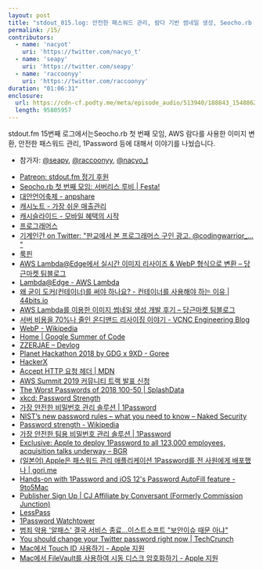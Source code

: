 ```yaml
---
layout: post
title: "stdout_015.log: 안전한 패스워드 관리, 람다 기반 썸네일 생성, Seocho.rb 첫 번째 모임"
permalink: /15/
contributors:
  - name: 'nacyot'
    uri: 'https://twitter.com/nacyo_t'
  - name: 'seapy'
    uri: 'https://twitter.com/seapy'
  - name: 'raccoonyy'
    uri: 'https://twitter.com/raccoonyy'
duration: "01:06:31"
enclosure:
  url: https://cdn-cf.podty.me/meta/episode_audio/513940/188843_1548862704872.mp3
  length: 95805957
---
```


stdout.fm 15번째 로그에서는Seocho.rb 첫 번째 모임, AWS 람다를 사용한 이미지 변환, 안전한 패스워드 관리, 1Password 등에   대해서 이야기를 나눴습니다.

* 참가자: [@seapy][sea], [@raccoonyy][rac], [@nacyo_t][nac]

[sea]: https://twitter.com/seapy
[rac]: https://twitter.com/raccoonyy
[nac]: https://twitter.com/nacyo_t

* [Patreon: stdout.fm 정기 후원](https://www.patreon.com/stdoutfm)
* [Seocho.rb 첫 번째 모임: 서버리스 루비 \| Festa!](https://festa.io/events/183)
* [대안언어축제 - anpshare](https://sites.google.com/site/anpshare/anpedia/altlang)
* [캐시노트 - 가장 쉬운 매출관리](https://cashnote.kr/)
* [캐시슬라이드 - 모바일 혜택의 시작](http://site.cashslide.co.kr/)
* [프로그래머스](https://programmers.co.kr/)
* [기계인간 on Twitter: "판교에서 본 프로그래머스 구인 광고. @codingwarrior_… "](https://twitter.com/John_Grib/status/1089676652156661760)
* [룩핀](https://www.lookpin.co.kr/)
* [AWS Lambda@Edge에서 실시간 이미지 리사이즈 & WebP 형식으로 변환 – 당근마켓 팀블로그](https://medium.com/daangn/lambda-edge%EB%A1%9C-%EA%B5%AC%ED%98%84%ED%95%98%EB%8A%94-on-the-fly-%EC%9D%B4%EB%AF%B8%EC%A7%80-%EB%A6%AC%EC%82%AC%EC%9D%B4%EC%A7%95-f4e5052d49f3)
* [Lambda@Edge - AWS Lambda](https://docs.aws.amazon.com/lambda/latest/dg/lambda-edge.html)
* [왜 굳이 도커(컨테이너)를 써야 하나요? - 컨테이너를 사용해야 하는 이유 \| 44bits.io](https://www.44bits.io/ko/post/why-should-i-use-docker-container)
* [AWS Lambda를 이용한 이미지 썸네일 생성 개발 후기 – 당근마켓 팀블로그](https://medium.com/daangn/aws-lambda%EB%A5%BC-%EC%9D%B4%EC%9A%A9%ED%95%9C-%EC%9D%B4%EB%AF%B8%EC%A7%80-%EC%8D%B8%EB%84%A4%EC%9D%BC-%EC%83%9D%EC%84%B1-%EA%B0%9C%EB%B0%9C-%ED%9B%84%EA%B8%B0-acc278d49980)
* [서버 비용을 70%나 줄인 온디맨드 리사이징 이야기 - VCNC Engineering Blog](http://engineering.vcnc.co.kr/2016/05/ondemand-image-resizing/)
* [WebP - Wikipedia](https://en.wikipedia.org/wiki/WebP)
* [Home \| Google Summer of Code](https://summerofcode.withgoogle.com/)
* [ZZERJAE – Devlog](https://zzerjae.github.io/)
* [Planet Hackathon 2018 by GDG x 9XD  - Goree](https://goree.io/events/3)
* [HackerX](https://hackerx.org/)
* [Accept HTTP 요청 헤더 \| MDN](https://developer.mozilla.org/ko/docs/Web/HTTP/Headers/Accept)
* [AWS Summit 2019 커뮤니티 트랙 발표 신청](https://docs.google.com/forms/d/e/1FAIpQLSdDQWz_f3GrgJafrks8P04H0NqokdeS53Da1cMSee02xeavBQ/viewform)
* [The Worst Passwords of 2018 100-50 \| SplashData](https://www.teamsid.com/100-worst-passwords-top-50/)
* [xkcd: Password Strength](https://xkcd.com/936/)
* [가장 안전한 비밀번호 관리 솔루션 \| 1Password](https://1password.com/ko/)
* [NIST’s new password rules – what you need to know – Naked Security](https://nakedsecurity.sophos.com/2016/08/18/nists-new-password-rules-what-you-need-to-know/)
* [Password strength - Wikipedia](https://en.wikipedia.org/wiki/Password_strength)
* [가장 안전한 팀용 비밀번호 관리 솔루션 \| 1Password](https://1password.com/ko/teams/)
* [Exclusive: Apple to deploy 1Password to all 123,000 employees, acquisition talks underway – BGR](https://bgr.com/2018/07/10/apple-1password-acquisition-deal/)
* [(일본어) Apple은 패스워드 관리 애플리케이션 1Password를 전 사원에게 배포했나 \| gori.me](https://gori.me/apple/apple-news/108218)
* [Hands-on with 1Password and iOS 12's Password AutoFill feature - 9to5Mac](https://9to5mac.com/2018/08/21/hands-on-password-autofill-ios-12-1password/)
* [Publisher Sign Up \| CJ Affiliate by Conversant (Formerly Commission Junction)](https://signup.cj.com/member/signup/publisher/?cid=5140517#/branded?_k=6kz3sz)
* [LessPass](https://lesspass.com/#/)
* [1Password Watchtower](https://watchtower.1password.com/)
* [범죄 악용 '알패스' 결국 서비스 종료…이스트소프트 "보안이슈 때문 아냐"](http://www.newsprime.co.kr/news/article.html?no=403295)
* [You should change your Twitter password right now \| TechCrunch](https://techcrunch.com/2018/05/03/twitter-password-bug/)
* [Mac에서 Touch ID 사용하기 - Apple 지원](https://support.apple.com/ko-kr/HT207054)
* [Mac에서 FileVault를 사용하여 시동 디스크 암호화하기 - Apple 지원](https://support.apple.com/ko-kr/HT204837)
